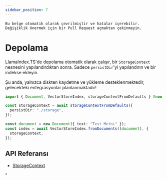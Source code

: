```yaml
---
sidebar_position: 7
---
```


`Bu belge otomatik olarak çevrilmiştir ve hatalar içerebilir. Değişiklik önermek için bir Pull Request açmaktan çekinmeyin.`

# Depolama

LlamaIndex.TS'de depolama otomatik olarak çalışır, bir `StorageContext` nesnesini yapılandırdıktan sonra. Sadece `persistDir`'yi yapılandırın ve bir indekse ekleyin.

Şu anda, yalnızca diskten kaydetme ve yükleme desteklenmektedir, gelecekteki entegrasyonlar planlanmaktadır!

```typescript
import { Document, VectorStoreIndex, storageContextFromDefaults } from "./src";

const storageContext = await storageContextFromDefaults({
  persistDir: "./storage",
});

const document = new Document({ text: "Test Metni" });
const index = await VectorStoreIndex.fromDocuments([document], {
  storageContext,
});
```

## API Referansı

- [StorageContext](../../api/interfaces/StorageContext.md)

"
